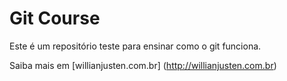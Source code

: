 # Git Course

Este é um repositório teste para ensinar como o git funciona.

Saiba mais em [willianjusten.com.br] (http://willianjusten.com.br)